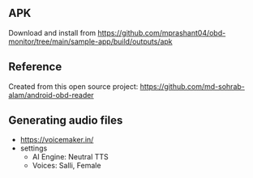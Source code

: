 ## APK
Download and install from https://github.com/mprashant04/obd-monitor/tree/main/sample-app/build/outputs/apk

## Reference
Created from this open source project: https://github.com/md-sohrab-alam/android-obd-reader



## Generating audio files
- https://voicemaker.in/
- settings
     - AI Engine: Neutral TTS
     - Voices: Salli, Female

